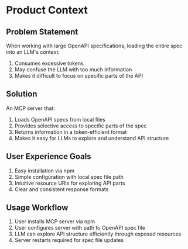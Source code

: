 # Product Context

## Problem Statement
When working with large OpenAPI specifications, loading the entire spec into an LLM's context:
1. Consumes excessive tokens
2. May confuse the LLM with too much information
3. Makes it difficult to focus on specific parts of the API

## Solution
An MCP server that:
1. Loads OpenAPI specs from local files
2. Provides selective access to specific parts of the spec
3. Returns information in a token-efficient format
4. Makes it easy for LLMs to explore and understand API structure

## User Experience Goals
1. Easy installation via npm
2. Simple configuration with local spec file path
3. Intuitive resource URIs for exploring API parts
4. Clear and consistent response formats

## Usage Workflow
1. User installs MCP server via npm
2. User configures server with path to OpenAPI spec file
3. LLM can explore API structure efficiently through exposed resources
4. Server restarts required for spec file updates
